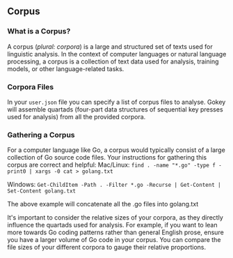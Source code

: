 
## Corpus

### What is a Corpus?

A corpus (_plural: corpora_) is a large and structured set of texts used for linguistic analysis. In the context of computer languages or natural language processing, a corpus is a collection of text data used for analysis, training models, or other language-related tasks.

### Corpora Files

In your `user.json` file you can specify a list of corpus files to analyse. Gokey will assemble quartads  (four-part data structures of sequential key presses used for analysis) from all the provided corpora.

### Gathering a Corpus

For a computer language like Go, a corpus would typically consist of a large collection of Go source code files. Your instructions for gathering this corpus are correct and helpful:
Mac/Linux:
```find . -name "*.go" -type f -print0 | xargs -0 cat > golang.txt```

Windows:
```Get-ChildItem -Path . -Filter *.go -Recurse | Get-Content | Set-Content golang.txt```

The above example will concatenate all the .go files into golang.txt

It's important to consider the relative sizes of your corpora, as they directly influence the quartads used for analysis. For example, if you want to lean more towards Go coding patterns rather than general English prose, ensure you have a larger volume of Go code in your corpus. You can compare the file sizes of your different corpora to gauge their relative proportions.